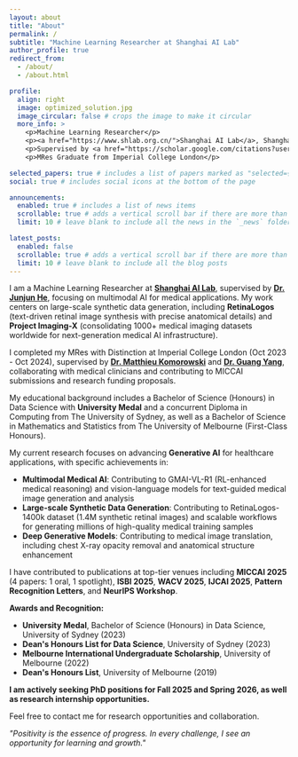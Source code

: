 ```yaml
---
layout: about
title: "About"
permalink: /
subtitle: "Machine Learning Researcher at Shanghai AI Lab"
author_profile: true
redirect_from:
  - /about/
  - /about.html

profile:
  align: right
  image: optimized_solution.jpg
  image_circular: false # crops the image to make it circular
  more_info: >
    <p>Machine Learning Researcher</p>
    <p><a href="https://www.shlab.org.cn/">Shanghai AI Lab</a>, Shanghai, China</p>
    <p>Supervised by <a href="https://scholar.google.com/citations?user=Z4LgebkAAAAJ&hl=zh-CN">Dr. Junjun He</a></p>
    <p>MRes Graduate from Imperial College London</p>

selected_papers: true # includes a list of papers marked as "selected={true}"
social: true # includes social icons at the bottom of the page

announcements:
  enabled: true # includes a list of news items
  scrollable: true # adds a vertical scroll bar if there are more than 3 news items
  limit: 10 # leave blank to include all the news in the `_news` folder

latest_posts:
  enabled: false
  scrollable: true # adds a vertical scroll bar if there are more than 3 new posts items
  limit: 10 # leave blank to include all the blog posts
---
```


I am a Machine Learning Researcher at [**Shanghai AI Lab**](https://www.shlab.org.cn/), supervised by [**Dr. Junjun He**](https://scholar.google.com/citations?user=Z4LgebkAAAAJ&hl=zh-CN), focusing on multimodal AI for medical applications. My work centers on large-scale synthetic data generation, including **RetinaLogos** (text-driven retinal image synthesis with precise anatomical details) and **Project Imaging-X** (consolidating 1000+ medical imaging datasets worldwide for next-generation medical AI infrastructure).

I completed my MRes with Distinction at Imperial College London (Oct 2023 - Oct 2024), supervised by [**Dr. Matthieu Komorowski**](https://scholar.google.com/citations?user=xpAYtroAAAAJ&hl=en) and [**Dr. Guang Yang**](https://scholar.google.com/citations?user=ZfzEFpsAAAAJ&hl=en), collaborating with medical clinicians and contributing to MICCAI submissions and research funding proposals.

My educational background includes a Bachelor of Science (Honours) in Data Science with **University Medal**  and a concurrent Diploma in Computing from The University of Sydney, as well as a Bachelor of Science in Mathematics and Statistics from The University of Melbourne (First-Class Honours).

My current research focuses on advancing **Generative AI** for healthcare applications, with specific achievements in:

- **Multimodal Medical AI**: Contributing to GMAI-VL-R1 (RL-enhanced medical reasoning) and vision-language models for text-guided medical image generation and analysis
- **Large-scale Synthetic Data Generation**: Contributing to RetinaLogos-1400k dataset (1.4M synthetic retinal images) and scalable workflows for generating millions of high-quality medical training samples
- **Deep Generative Models**: Contributing to medical image translation, including chest X-ray opacity removal and anatomical structure enhancement

I have contributed to publications at top-tier venues including **MICCAI 2025** (4 papers: 1 oral, 1 spotlight), **ISBI 2025**, **WACV 2025**, **IJCAI 2025**, **Pattern Recognition Letters**, and **NeurIPS Workshop**.

**Awards and Recognition:**

- **University Medal**, Bachelor of Science (Honours) in Data Science, University of Sydney (2023)
- **Dean's Honours List for Data Science**, University of Sydney (2023)
- **Melbourne International Undergraduate Scholarship**, University of Melbourne (2022)
- **Dean's Honours List**, University of Melbourne (2019)

**I am actively seeking PhD positions for Fall 2025 and Spring 2026, as well as research internship opportunities.**

Feel free to contact me for research opportunities and collaboration.

_"Positivity is the essence of progress. In every challenge, I see an opportunity for learning and growth."_
